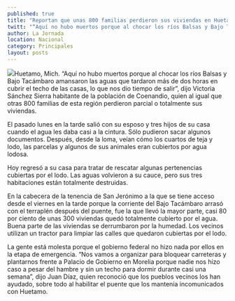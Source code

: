 ```yaml
---
published: true
title: "Reportan que unas 800 familias perdieron sus viviendas en Huetamo, Michoacán"
twitt: "“Aquí no hubo muertos porque al chocar los ríos Balsas y Bajo Tacámbaro amansaron las aguas que tardaron más de dos horas en cubrir el techo de las casas, lo que nos dio tiempo de salir”, dijo un habitante del lugar."
author: La Jornada
location: Nacional
category: Principales
layout: posts
---
```


![](http://i.imgur.com/2tOqZxIm.jpg)Huetamo, Mich. “Aquí no hubo muertos porque al chocar los ríos Balsas y Bajo Tacámbaro amansaron las aguas que tardaron más de dos horas en cubrir el techo de las casas, lo que nos dio tiempo de salir”, dijo Victoria Sánchez Sierra habitante de la población de Coenandio, quien al igual que otras 800 familias de esta región perdieron parcial o totalmente sus viviendas.

El pasado lunes en la tarde salió con su esposo y tres hijos de su casa cuando el agua les daba casi a la cintura. Sólo pudieron sacar algunos documentos. Después, desde la loma, veían cómo los cuartos de teja y lodo, las parcelas y algunos de sus animales eran cubiertos por agua lodosa.

Hoy regresó a su casa para tratar de rescatar algunas pertenencias cubiertas por el lodo. Las aguas volvieron a su cauce, pero sus tres habitaciones están totalmente destruidas.

En la cabecera de la tenencia de San Jerónimo a la que se tiene acceso desde el viernes en la tarde porque la corriente del Bajo Tacámbaro arrasó con el terraplén después del puente, fue la que llevó la mayor parte, casi 80 por ciento de unas 300 viviendas quedó totalmente cubierto por el agua. Buena parte de las viviendas se derrumbaron por la humedad. Los vecinos utilizan un tractor para limpiar las calles que quedaron cubiertas por el lodo.

La gente está molesta porque el gobierno federal no hizo nada por ellos en la etapa de emergencia. “Nos vamos a organizar para bloquear carreteras y plantarnos frente a Palacio de Gobierno en Morelia porque nadie nos hizo caso a pesar del hambre y sin un techo para dormir durante casi una semana”, dijo Juan Díaz, quien reconoció que los pueblos vecinos los han ayudado, sobre todo al habilitar el puente que los mantenía incomunicados con Huetamo.
